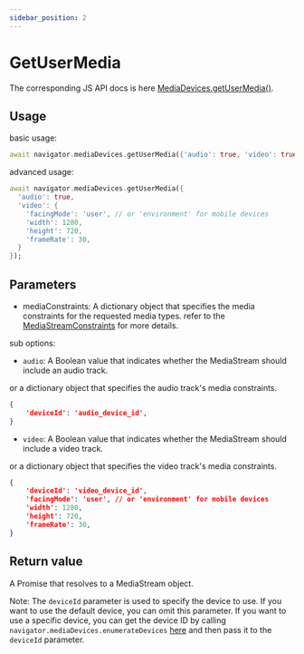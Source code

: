 ```yaml
---
sidebar_position: 2
---
```


# GetUserMedia

The corresponding JS API docs is here
[MediaDevices.getUserMedia()](https://developer.mozilla.org/en-US/docs/Web/API/MediaDevices/getUserMedia).

## Usage

basic usage:

```dart
await navigator.mediaDevices.getUserMedia({'audio': true, 'video': true});
```

advanced usage:

```dart
await navigator.mediaDevices.getUserMedia({
  'audio': true,
  'video': {
    'facingMode': 'user', // or 'environment' for mobile devices
    'width': 1280,
    'height': 720,
    'frameRate': 30,
  }
});
```

## Parameters

- mediaConstraints: A dictionary object that specifies the media constraints for the requested media types.
refer to the [MediaStreamConstraints](https://developer.mozilla.org/en-US/docs/Web/API/MediaStreamConstraints) for more details.

sub options:

- `audio`: A Boolean value that indicates whether the MediaStream should include an audio track.

or a dictionary object that specifies the audio track's media constraints.

```json
{
    'deviceId': 'audio_device_id',
}
```

- `video`: A Boolean value that indicates whether the MediaStream should include a video track.

or a dictionary object that specifies the video track's media constraints.

```json
{
    'deviceId': 'video_device_id',
    'facingMode': 'user', // or 'environment' for mobile devices
    'width': 1280,
    'height': 720,
    'frameRate': 30,
}
```

## Return value

A Promise that resolves to a MediaStream object.

Note: The `deviceId` parameter is used to specify the device to use. If you want to use the default device, you can omit this parameter. If you want to use a specific device, you can get the device ID by calling `navigator.mediaDevices.enumerateDevices` [here](./media-devices) and then pass it to the `deviceId` parameter.

